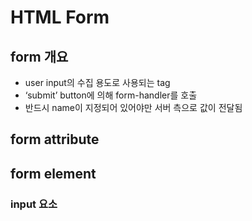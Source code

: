 # HTML Form
## form 개요
- user input의 수집 용도로 사용되는 tag
- ‘submit’ button에 의해 form-handler를 호출
- 반드시 name이 지정되어 있어야만 서버 측으로 값이 전달됨
## form attribute
## form element
### input 요소
